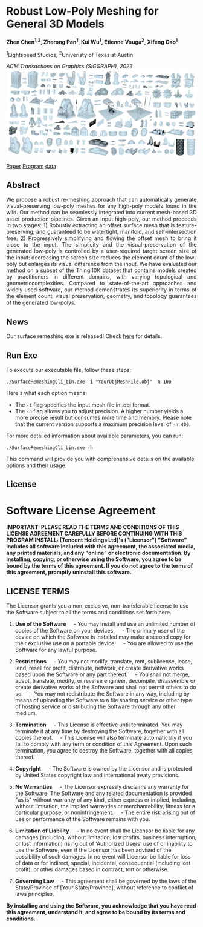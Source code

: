 # Robust Low-Poly Meshing for General 3D Models
**Zhen Chen<sup>1,2</sup>, Zherong Pan<sup>1</sup>, Kui Wu<sup>1</sup>, Etienne Vouga<sup>2</sup>, Xifeng Gao<sup>1</sup>**

<sup>1</sup>Lightspeed Studios, <sup>2</sup>Univeristy of Texas at Austin

*ACM Transactions on Graphics (SIGGRAPH), 2023*
![](imgs/gallery_24dpi.jpg)

[Paper](paper/Robust_Self_Collision_Free_Remeshing.pdf) [Program](exe/RoLoPM_EXE.zip) [data](https://www.dropbox.com/scl/fo/9smmsvajzn4qj23s9xfoj/h?rlkey=g27cj058urro6rroqb1zffmxz&dl=0)

## Abstract
<p style="text-align: justify;">
We propose a robust re-meshing approach that can automatically generate visual-preserving low-poly meshes for any high-poly models found in the wild. Our method can be seamlessly integrated into current mesh-based 3D asset production pipelines. Given an input high-poly, our method proceeds in two stages: 1) Robustly extracting an offset surface mesh that is feature-preserving, and guaranteed to be watertight, manifold, and self-intersection free; 2) Progressively simplifying and flowing the offset mesh to bring it close to the input. The simplicity and the visual-preservation of the generated low-poly is controlled by a user-required target screen size of the input: decreasing the screen size reduces the element count of the low-poly but enlarges its visual difference from the input. We have evaluated our method on a subset of the Thingi10K dataset that contains models created by practitioners in different domains, with varying topological and geometriccomplexities. Compared to state-of-the-art approaches and widely used software, our method demonstrates its superiority in terms of the element count, visual preservation, geometry, and topology guarantees of the generated low-polys.
</p>

## News
Our surface remeshing exe is released! Check [here](exe/RoLoPM_EXE.zip) for details. 

## Run Exe
To execute our executable file, follow these steps:

```
./SurfaceRemeshingCli_bin.exe -i "YourObjMeshFile.obj" -n 100
```

Here's what each option means:

- The `-i` flag specifies the input mesh file in .obj format.
- The `-n` flag allows you to adjust precision. A higher number yields a more precise result but consumes more time and memory. Please note that the current version supports a maximum precision level of `-n 400`.

For more detailed information about available parameters, you can run:

```
./SurfaceRemeshingCli_bin.exe -h
```

This command will provide you with comprehensive details on the available options and their usage. 


## License

# Software License Agreement

**IMPORTANT: PLEASE READ THE TERMS AND CONDITIONS OF THIS LICENSE AGREEMENT CAREFULLY BEFORE CONTINUING WITH THIS PROGRAM INSTALL: [Tencent Holdings Ltd]'s ("Licensor") "Software" includes all software included with this agreement, the associated media, any printed materials, and any "online" or electronic documentation. By installing, copying, or otherwise using the Software, you agree to be bound by the terms of this agreement. If you do not agree to the terms of this agreement, promptly uninstall this software.**

## LICENSE TERMS

The Licensor grants you a non-exclusive, non-transferable license to use the Software subject to all the terms and conditions set forth here.

1. **Use of the Software**
    - You may install and use an unlimited number of copies of the Software on your devices.
    - The primary user of the device on which the Software is installed may make a second copy for their exclusive use on a portable device.
    - You are allowed to use the Software for any lawful purpose.

2. **Restrictions**
    - You may not modify, translate, rent, sublicense, lease, lend, resell for profit, distribute, network, or create derivative works based upon the Software or any part thereof.
    - You shall not merge, adapt, translate, modify, or reverse engineer, decompile, disassemble or create derivative works of the Software and shall not permit others to do so.
    - You may not redistribute the Software in any way, including by means of uploading the Software to a file sharing service or other type of hosting service or distributing the Software through any other medium.

3. **Termination**
    - This License is effective until terminated. You may terminate it at any time by destroying the Software, together with all copies thereof.
    - This License will also terminate automatically if you fail to comply with any term or condition of this Agreement. Upon such termination, you agree to destroy the Software, together with all copies thereof.
  
4. **Copyright**
    - The Software is owned by the Licensor and is protected by United States copyright law and international treaty provisions.

5. **No Warranties**
    - The Licensor expressly disclaims any warranty for the Software. The Software and any related documentation is provided "as is" without warranty of any kind, either express or implied, including, without limitation, the implied warranties or merchantability, fitness for a particular purpose, or noninfringement.
    - The entire risk arising out of use or performance of the Software remains with you.

6. **Limitation of Liability**
    - In no event shall the Licensor be liable for any damages (including, without limitation, lost profits, business interruption, or lost information) rising out of 'Authorized Users' use of or inability to use the Software, even if the Licensor has been advised of the possibility of such damages. In no event will Licensor be liable for loss of data or for indirect, special, incidental, consequential (including lost profit), or other damages based in contract, tort or otherwise.

7. **Governing Law**
    - This agreement shall be governed by the laws of the State/Province of [Your State/Province], without reference to conflict of laws principles.

**By installing and using the Software, you acknowledge that you have read this agreement, understand it, and agree to be bound by its terms and conditions.**
